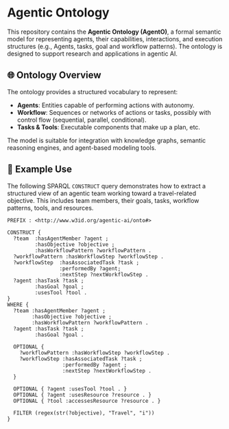 # Agentic Ontology

This repository contains the **Agentic Ontology (AgentO)**, a formal semantic model for representing agents, their capabilities, interactions, and execution structures (e.g., Agents, tasks, goal  and workflow patterns). The ontology is designed to support research and applications in agentic AI.

## 🌐 Ontology Overview

The ontology provides a structured vocabulary to represent:

- **Agents**: Entities capable of performing actions with autonomy.
- **Workflow**: Sequences or networks of actions or tasks, possibly with control flow (sequential, parallel, conditional).
- **Tasks & Tools**: Executable components that make up a plan, etc.

The model is suitable for integration with knowledge graphs, semantic reasoning engines, and agent-based modeling tools.

## 🧪 Example Use

The following SPARQL `CONSTRUCT` query demonstrates how to extract a structured view of an agentic team working toward a travel-related objective. This includes team members, their goals, tasks, workflow patterns, tools, and resources.

```sparql
PREFIX : <http://www.w3id.org/agentic-ai/onto#>

CONSTRUCT {
  ?team  :hasAgentMember ?agent ;
         :hasObjective ?objective ;
         :hasWorkflowPattern ?workflowPattern .
  ?workflowPattern :hasWorkflowStep ?workflowStep .
  ?workflowStep  :hasAssociatedTask ?task ;
                 :performedBy ?agent;
                 :nextStep ?nextWorkflowStep .
  ?agent :hasTask ?task ;
         :hasGoal ?goal ;
         :usesTool ?tool .
} 
WHERE {
  ?team :hasAgentMember ?agent ; 
        :hasObjective ?objective ;
        :hasWorkflowPattern ?workflowPattern .
  ?agent :hasTask ?task ; 
         :hasGoal ?goal .

  OPTIONAL {
    ?workflowPattern :hasWorkflowStep ?workflowStep .
    ?workflowStep :hasAssociatedTask ?task ;
                  :performedBy ?agent ; 
                  :nextStep ?nextWorkflowStep .
  }

  OPTIONAL { ?agent :usesTool ?tool . }
  OPTIONAL { ?agent :usesResource ?resource . }
  OPTIONAL { ?tool :accessesResource ?resource . }

  FILTER (regex(str(?objective), "Travel", "i"))
}

